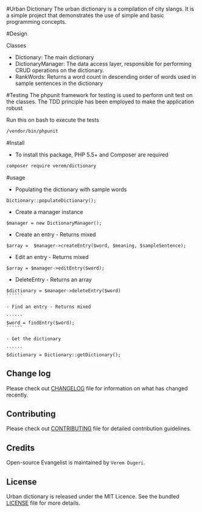 #Urban Dictionary
The urban dictionary is a compilation of city
slangs. It is a simple project that demonstrates
the use of simple and basic programming concepts.

#Design

Classes
 - Dictionary: The main dictionary
 - DictionaryManager: The data access layer, responsible for
   performing CRUD operations on the dictionary.
 - RankWords: Returns a word count in descending order of
   words used in sample sentences in the dictionary


#Testing
 The phpunit framework for testing is used to perform
 unit test on the classes. The TDD principle has been
 employed to make the application robust
 
 Run this on bash to execute the tests
 ```````bash
 /vendor/bin/phpunit
`````````

#Install

- To install this package, PHP 5.5+ and Composer are required

````bash
composer require verem/dictionary
``````

#usage

- Populating the dictionary with sample words

````````
Dictionary::populateDictionary();
`````````
- Create a manager instance

``````
$manager = new DictionaryManager();
``````
- Create an entry - Returns mixed

``````
$array =  $manager->createEntry($word, $meaning, $sampleSentence);
``````
- Edit an entry - Returns mixed

````````
$array = $manager->editEntry($word);
````````

- DeleteEntry - Returns an array

```````
$dictionary = $manager->deleteEntry($word)
``````

- Find an entry - Returns mixed

``````
$word = findEntry($word);
``````

- Get the dictionary

``````
$dictionary = Dictionary::getDictionary();
```````


## Change log
Please check out [CHANGELOG](CHANGELOG.md) file for information on what has changed recently.

## Contributing
Please check out [CONTRIBUTING](CONTRIBUTING.md) file for detailed contribution guidelines.

## Credits
Open-source Evangelist is maintained by `Verem Dugeri`.

## License
Urban dictionary is released under the MIT Licence. See the bundled [LICENSE](LICENSE.md) file for more details.



